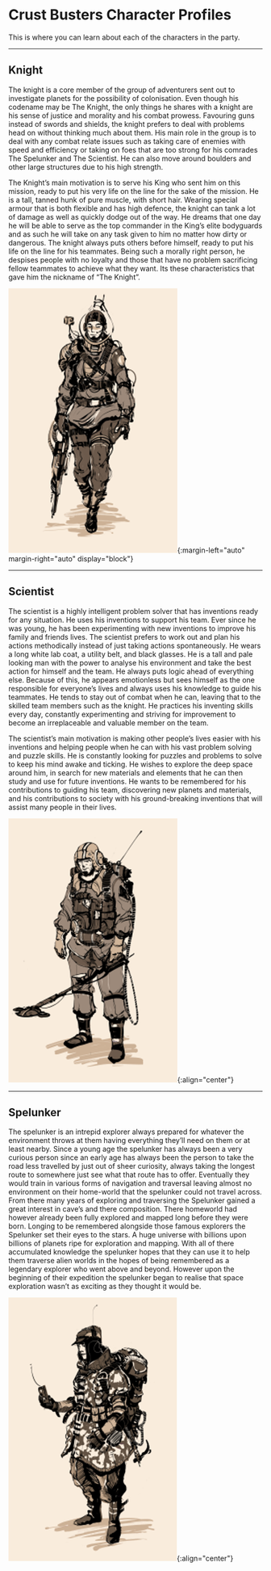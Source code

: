 # Crust Busters Character Profiles

This is where you can learn about each of the characters in the party.

---

## Knight

The knight is a core member of the group of adventurers sent out to investigate planets for the possibility of colonisation. 
Even though his codename may be The Knight, the only things he shares with a knight are his sense of justice and morality and his combat prowess. 
Favouring guns instead of swords and shields, the knight prefers to deal with problems head on without thinking much about them. 
His main role in the group is to deal with any combat relate issues such as taking care of enemies with speed and efficiency or 
taking on foes that are too strong for his comrades The Spelunker and The Scientist. He can also move around boulders and other large structures due to his high strength.

The Knight’s main motivation is to serve his King who sent him on this mission, ready to put his very life on the line for the sake of the mission. 
He is a tall, tanned hunk of pure muscle, with short hair. Wearing special armour that is both flexible and has high defence, the knight can tank a 
lot of damage as well as quickly dodge out of the way. He dreams that one day he will be able to serve as the top commander in the King’s elite bodyguards 
and as such he will take on any task given to him no matter how dirty or dangerous. The knight always puts others before himself, ready to put his life on 
the line for his teammates. Being such a morally right person, he despises people with no loyalty and those that have no problem sacrificing fellow teammates 
to achieve what they want. Its these characteristics that gave him the nickname of “The Knight”.

![Knight](https://github.com/tommyd450/Crust-Studios-Pitch/blob/gh-pages/Knight.png?raw=true){:margin-left="auto" margin-right="auto" display="block"}

---

## Scientist

The scientist is a highly intelligent problem solver that has inventions ready for any situation. He uses his inventions to support his team. 
Ever since he was young, he has been experimenting with new inventions to improve his family and friends lives. The scientist prefers to work out 
and plan his actions methodically instead of just taking actions spontaneously. He wears a long white lab coat, a utility belt, and black glasses. 
He is a tall and pale looking man with the power to analyse his environment and take the best action for himself and the team. He always puts logic 
ahead of everything else. Because of this, he appears emotionless but sees himself as the one responsible for everyone’s lives and always uses his 
knowledge to guide his teammates. He tends to stay out of combat when he can, leaving that to the skilled team members such as the knight. He practices 
his inventing skills every day, constantly experimenting and striving for improvement to become an irreplaceable and valuable member on the team.

The scientist’s main motivation is making other people’s lives easier with his inventions and helping people when he can with his vast problem solving 
and puzzle skills. He is constantly looking for puzzles and problems to solve to keep his mind awake and ticking. He wishes to explore the deep space around 
him, in search for new materials and elements that he can then study and use for future inventions. He wants to be remembered for his contributions to guiding 
his team, discovering new planets and materials, and his contributions to society with his ground-breaking inventions that will assist many people in their lives.

![Scientist](https://github.com/tommyd450/Crust-Studios-Pitch/blob/gh-pages/Scientist.png?raw=true){:align="center"}

---

## Spelunker

The spelunker is an intrepid explorer always prepared for whatever the environment throws at them having everything they’ll need on them or at least nearby. 
Since a young age the spelunker has always been a very curious person since an early age has always been the person to take the road less travelled by just 
out of sheer curiosity, always taking the longest route to somewhere just see what that route has to offer. Eventually they would train in various forms of 
navigation and traversal leaving almost no environment on their home-world that the spelunker could not travel across. From there many years of exploring and 
traversing the Spelunker gained a great interest in cave’s and there composition. There homeworld had however already been fully explored and mapped long 
before they were born. Longing to be remembered alongside those famous explorers the Spelunker set their eyes to the stars. A huge universe with billions 
upon billions of planets ripe for exploration and mapping. With all of there accumulated knowledge the spelunker hopes that they can use it to help them 
traverse alien worlds in the hopes of being remembered as a legendary explorer who went above and beyond. However upon the beginning of their expedition 
the spelunker began to realise that space exploration wasn’t as exciting as they thought it would be.

![Spelunker](https://github.com/tommyd450/Crust-Studios-Pitch/blob/gh-pages/Spelunker.png?raw=true){:align="center"}
